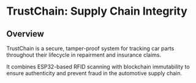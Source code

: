 # TrustChain: Supply Chain Integrity  

## Overview  
TrustChain is a secure, tamper-proof system for tracking car parts throughout their lifecycle in repairment and insurance claims.  

It combines ESP32-based RFID scanning with blockchain immutability to ensure authenticity and prevent fraud in the automotive supply chain. 